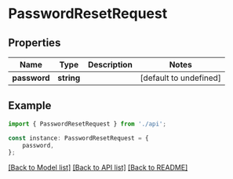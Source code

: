 # PasswordResetRequest


## Properties

Name | Type | Description | Notes
------------ | ------------- | ------------- | -------------
**password** | **string** |  | [default to undefined]

## Example

```typescript
import { PasswordResetRequest } from './api';

const instance: PasswordResetRequest = {
    password,
};
```

[[Back to Model list]](../README.md#documentation-for-models) [[Back to API list]](../README.md#documentation-for-api-endpoints) [[Back to README]](../README.md)
